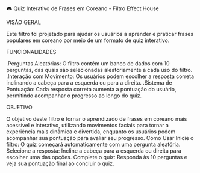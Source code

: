 🎮 Quiz Interativo de Frases em Coreano - Filtro Effect House

VISÃO GERAL

Este filtro foi projetado para ajudar os usuários a aprender e praticar frases populares em coreano por meio de um formato de quiz interativo.

FUNCIONALIDADES

.Perguntas Aleatórias: O filtro contém um banco de dados com 10 perguntas, das quais  são selecionadas aleatoriamente a cada uso do filtro.
.Interação com Movimento: Os usuários podem escolher a resposta correta inclinando a cabeça para a esquerda ou para a direita.
.Sistema de Pontuação: Cada resposta correta aumenta a pontuação do usuário, permitindo acompanhar o progresso ao longo do quiz.

OBJETIVO

O objetivo deste filtro é tornar o aprendizado de frases em coreano mais acessível e interativo, utilizando movimentos faciais para tornar a experiência mais dinâmica e divertida, enquanto os usuários podem acompanhar sua pontuação para avaliar seu progresso.
Como Usar
Inicie o filtro: O quiz começará automaticamente com uma pergunta aleatória.
Selecione a resposta: Incline a cabeça para a esquerda ou direita para escolher uma das opções.
Complete o quiz: Responda às 10 perguntas e veja sua pontuação final ao concluir o quiz.
